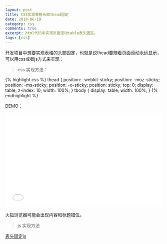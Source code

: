 ```yaml
---
layout: post
title: CSS实现表格头部thead固定
date: 2018-06-19
category: css
comments: true
excerpt: html代码中实现页面滚动table表头固定。
tags: [css]
---
```


开发项目中想要实现表格的头部固定，也就是说thead要随着页面滚动永远显示，可以用css或者js方式来实现：

> css 实现方法：

{% highlight css %}
thead {
 position: -webkit-sticky;
 position: -moz-sticky;
 position: -ms-sticky;
 position: -o-sticky;
 position: sticky;
 top: 0;
 display: table;
 z-index: 10;
 width: 100%;
}
tbody {
    display: table;
    width: 100%;
}
{% endhighlight %}

DEMO：
<iframe src="//jsfiddle.net/sb6bgtLr/1/embedded/html,css,result/" width="100%" height="300" frameborder="0" allowfullscreen="allowfullscreen"></iframe>  


火狐浏览器可能会出现内容和标题错位。

> js 实现方法

[表头固定js](https://github.com/mkoryak/floatThead)

